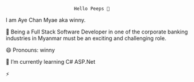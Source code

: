 							 Hello Peeps 👋 
I am Aye Chan Myae aka winny. 

🔭 Being a Full Stack Software Developer in one of the corporate banking industries in Myanmar must be an exciting and challenging role. 

😄 Pronouns: winny

🌱 I’m currently learning C# ASP.Net

⚡ 

